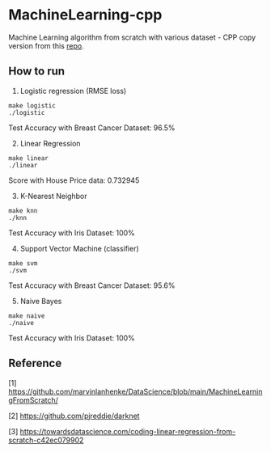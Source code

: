 # MachineLearning-cpp
Machine Learning algorithm from scratch with various dataset - CPP copy version from this [repo](https://github.com/marvinlanhenke/DataScience/tree/main/MachineLearningFromScratch).
## How to run
1. Logistic regression (RMSE loss)
```
make logistic
./logistic
```

Test Accuracy with Breast Cancer Dataset: 96.5%

2. Linear Regression
```
make linear
./linear
```

Score with House Price data: 0.732945

3. K-Nearest Neighbor
```
make knn
./knn
```

Test Accuracy with Iris Dataset: 100%


4. Support Vector Machine (classifier)
```
make svm
./svm
```

Test Accuracy with Breast Cancer Dataset: 95.6%

5. Naive Bayes
```
make naive
./naive
```

Test Accuracy with Iris Dataset: 100%

## Reference
[1] https://github.com/marvinlanhenke/DataScience/blob/main/MachineLearningFromScratch/

[2] https://github.com/pjreddie/darknet

[3] https://towardsdatascience.com/coding-linear-regression-from-scratch-c42ec079902
